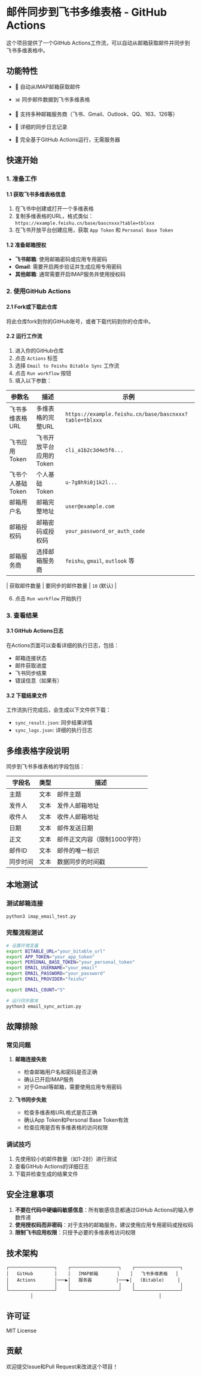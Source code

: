 # 邮件同步到飞书多维表格 - GitHub Actions

这个项目提供了一个GitHub Actions工作流，可以自动从邮箱获取邮件并同步到飞书多维表格中。

## 功能特性

- 🔄 自动从IMAP邮箱获取邮件
- 📊 同步邮件数据到飞书多维表格

- 🎯 支持多种邮箱服务商（飞书、Gmail、Outlook、QQ、163、126等）
- 📝 详细的同步日志记录
- 🚀 完全基于GitHub Actions运行，无需服务器

## 快速开始

### 1. 准备工作

#### 1.1 获取飞书多维表格信息

1. 在飞书中创建或打开一个多维表格
2. 复制多维表格的URL，格式类似：`https://example.feishu.cn/base/bascnxxx?table=tblxxx`
3. 在飞书开放平台创建应用，获取 `App Token` 和 `Personal Base Token`

#### 1.2 准备邮箱授权

- **飞书邮箱**: 使用邮箱密码或应用专用密码
- **Gmail**: 需要开启两步验证并生成应用专用密码
- **其他邮箱**: 通常需要开启IMAP服务并使用授权码



### 2. 使用GitHub Actions

#### 2.1 Fork或下载此仓库

将此仓库fork到你的GitHub账号，或者下载代码到你的仓库中。

#### 2.2 运行工作流

1. 进入你的GitHub仓库
2. 点击 `Actions` 标签
3. 选择 `Email to Feishu Bitable Sync` 工作流
4. 点击 `Run workflow` 按钮
5. 填入以下参数：

| 参数名 | 描述 | 示例 |
|--------|------|------|
| 飞书多维表格URL | 多维表格的完整URL | `https://example.feishu.cn/base/bascnxxx?table=tblxxx` |
| 飞书应用Token | 飞书开放平台应用的Token | `cli_a1b2c3d4e5f6...` |
| 飞书个人基础Token | 个人基础Token | `u-7g8h9i0j1k2l...` |
| 邮箱用户名 | 邮箱完整地址 | `user@example.com` |
| 邮箱授权码 | 邮箱密码或授权码 | `your_password_or_auth_code` |
| 邮箱服务商 | 选择邮箱服务商 | `feishu`, `gmail`, `outlook` 等 |

| 获取邮件数量 | 要同步的邮件数量 | `10` (默认) |

6. 点击 `Run workflow` 开始执行

### 3. 查看结果

#### 3.1 GitHub Actions日志

在Actions页面可以查看详细的执行日志，包括：
- 邮箱连接状态
- 邮件获取进度
- 飞书同步结果
- 错误信息（如果有）

#### 3.2 下载结果文件

工作流执行完成后，会生成以下文件供下载：
- `sync_result.json`: 同步结果详情
- `sync_logs.json`: 详细的执行日志



## 多维表格字段说明

同步到飞书多维表格的字段包括：

| 字段名 | 类型 | 描述 |
|--------|------|------|
| 主题 | 文本 | 邮件主题 |
| 发件人 | 文本 | 发件人邮箱地址 |
| 收件人 | 文本 | 收件人邮箱地址 |
| 日期 | 文本 | 邮件发送日期 |
| 正文 | 文本 | 邮件正文内容（限制1000字符） |
| 邮件ID | 文本 | 邮件的唯一标识 |
| 同步时间 | 文本 | 数据同步的时间戳 |

## 本地测试

### 测试邮箱连接

```bash
python3 imap_email_test.py
```



### 完整流程测试

```bash
# 设置环境变量
export BITABLE_URL="your_bitable_url"
export APP_TOKEN="your_app_token"
export PERSONAL_BASE_TOKEN="your_personal_token"
export EMAIL_USERNAME="your_email"
export EMAIL_PASSWORD="your_password"
export EMAIL_PROVIDER="feishu"

export EMAIL_COUNT="5"

# 运行同步脚本
python3 email_sync_action.py
```

## 故障排除

### 常见问题

1. **邮箱连接失败**
   - 检查邮箱用户名和密码是否正确
   - 确认已开启IMAP服务
   - 对于Gmail等邮箱，需要使用应用专用密码

2. **飞书同步失败**
   - 检查多维表格URL格式是否正确
   - 确认App Token和Personal Base Token有效
   - 检查应用是否有多维表格的访问权限



### 调试技巧

1. 先使用较小的邮件数量（如1-2封）进行测试
2. 查看GitHub Actions的详细日志
3. 下载并检查生成的结果文件


## 安全注意事项

1. **不要在代码中硬编码敏感信息**：所有敏感信息都通过GitHub Actions的输入参数传递
2. **使用授权码而非密码**：对于支持的邮箱服务，建议使用应用专用密码或授权码
3. **限制飞书应用权限**：只授予必要的多维表格访问权限


## 技术架构

```
┌─────────────────┐    ┌──────────────────┐    ┌─────────────────┐
│   GitHub        │    │   IMAP邮箱       │    │   飞书多维表格   │
│   Actions       │───▶│   服务器         │───▶│   (Bitable)     │
│                 │    │                  │    │                 │
└─────────────────┘    └──────────────────┘    └─────────────────┘
         │                                               │

```

## 许可证

MIT License

## 贡献

欢迎提交Issue和Pull Request来改进这个项目！
